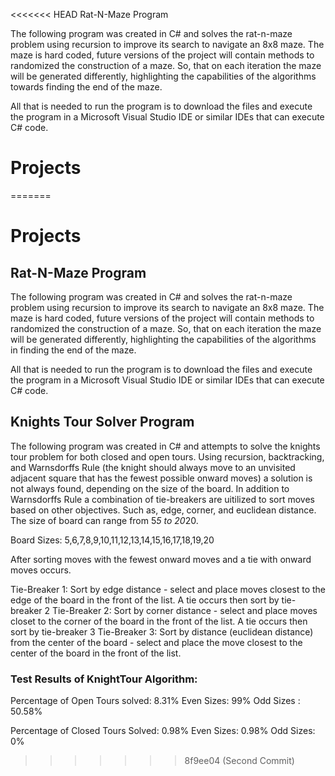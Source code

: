 <<<<<<< HEAD
Rat-N-Maze Program

The following program was created in C# and solves the rat-n-maze problem using recursion to improve its search to navigate an 8x8 maze. The maze is hard coded, future versions of the project will contain methods to randomized the construction of a maze. So, that on each iteration the maze will be generated differently, highlighting the capabilities of the algorithms towards finding the end of the maze.

All that is needed to run the program is to download the files and execute the program in a Microsoft Visual Studio IDE or similar IDEs that can execute C# code.   

# Projects
=======
# Projects

## Rat-N-Maze Program

The following program was created in C# and solves the rat-n-maze problem using recursion to improve its search to navigate an 8x8 maze. The maze is hard coded, future versions of the project will contain methods to randomized the construction of a maze. So, that on each iteration the maze will be generated differently, highlighting the capabilities of the algorithms in finding the end of the maze.

All that is needed to run the program is to download the files and execute the program in a Microsoft Visual Studio IDE or similar IDEs that can execute C# code.   

## Knights Tour Solver Program

The following program was created in C# and attempts to solve the knights tour problem for both closed and open tours. Using recursion, backtracking, and Warnsdorffs Rule (the knight should always move to an unvisited adjacent square that has the fewest possible onward moves) a solution is not always found, depending on the size of the board. In addition to Warnsdorffs Rule a combination of tie-breakers are uitilized to sort moves based on other objectives. Such as, edge, corner, and euclidean distance. The size of board can range from 5*5 to 20*20.

Board Sizes: 5,6,7,8,9,10,11,12,13,14,15,16,17,18,19,20

After sorting moves with the fewest onward moves and a tie with onward moves occurs.

Tie-Breaker 1: Sort by edge distance - select and place moves closest to the edge of the board in the front of the list. A tie occurs then sort by tie-breaker 2
Tie-Breaker 2: Sort by corner distance - select and place moves closet to the corner of the board in the front of the list. A tie occurs then sort by tie-breaker 3
Tie-Breaker 3: Sort by distance (euclidean distance) from the center of the board - select and place the move closest to the center of the board in the front of the list. 

### Test Results of KnightTour Algorithm: 

Percentage of Open Tours solved: 8.31%
Even Sizes: 99%
Odd Sizes : 50.58% 

Percentage of Closed Tours Solved: 0.98%
Even Sizes: 0.98%
Odd Sizes: 0%

>>>>>>> 8f9ee04 (Second Commit)
